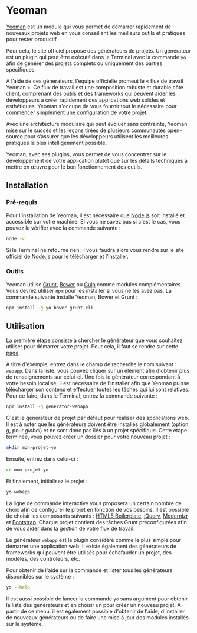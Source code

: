﻿
# Yeoman

[Yeoman][] est un module qui vous permet de démarrer rapidement de nouveaux projets web en vous conseillant les meilleurs outils et pratiques pour rester productif.

Pour cela, le site officiel propose des générateurs de projets. Un générateur est un plugin qui peut être exécuté dans le Terminal avec la commande `yo` afin de générer des projets complets ou uniquement des parties spécifiques.

A l’aide de ces générateurs, l'équipe officielle promeut le « flux de travail Yeoman ». Ce flux de travail est une composition robuste et durable côté client, comprenant des outils et des frameworks qui peuvent aider les développeurs à créer rapidement des applications web solides et esthétiques. Yeoman s'occupe de vous fournir tout le nécessaire pour commencer simplement une configuration de votre projet.

Avec une architecture modulaire qui peut évoluer sans contrainte, Yeoman mise sur le succès et les leçons tirées de plusieurs communautés open-source pour s’assurer que les développeurs utilisent les meilleures pratiques le plus intelligemment possible.

Yeoman, avec ses plugins, vous permet de vous concentrer sur le développement de votre application plutôt que sur les détails techniques à mettre en œuvre pour le bon fonctionnement des outils.

## Installation

### Pré-requis

Pour l'installation de Yeoman, il est nécessaire que [Node.js][] soit installé et accessible sur votre machine. Si vous ne savez pas si c'est le cas, vous pouvez le vérifier avec la commande suivante :

```bash
node -v
```

Si le Terminal ne retourne rien, il vous faudra alors vous rendre sur le site officiel de [Node.js][] pour le télécharger et l’installer.

### Outils

Yeoman utilise [Grunt][], [Bower][] ou [Gulp][] comme modules complémentaires. Vous devrez utiliser `npm` pour les installer si vous ne les avez pas. La commande suivante installe Yeoman, Bower et Grunt :

```bash
npm install -g yo bower grunt-cli
```

## Utilisation

La première étape consiste à chercher le générateur que vous souhaitez utiliser pour démarrer votre projet. Pour cela, il faut se rendre sur cette [page][].

A titre d'exemple, entrez dans le champ de recherche le nom suivant : `webapp`. Dans la liste, vous pouvez cliquer sur un élément afin d'obtenir plus de renseignements sur celui-ci. Une fois le générateur correspondant à votre besoin localisé, il est nécessaire de l'installer afin que Yeoman puisse télécharger son contenu et effectuer toutes les tâches qui lui sont relatives. Pour ce faire, dans le Terminal, entrez la commande suivante :

```bash
npm install -g generator-webapp
```

C'est le générateur de projet par défaut pour réaliser des applications web. Il est à noter que les générateurs doivent être installés globalement (option *g*, pour *global*) et ne sont donc pas liés à un projet spécifique. Cette étape terminée, vous pouvez créer un dossier pour votre nouveau projet :

```bash
mkdir mon-projet-yo
```

Ensuite, entrez dans celui-ci :

```bash
cd mon-projet-yo
```

Et finalement, initialisez le projet :

```bash
yo webapp
```

La ligne de commande interactive vous proposera un certain nombre de choix afin de configurer le projet en fonction de vos besoins. Il est possible de choisir les composants suivants : [HTML5 Boilerplate][], [jQuery][], [Modernizr][] et [Bootstrap][]. Chaque projet contient des tâches Grunt préconfigurées afin de vous aider dans la gestion de votre flux de travail.

Le générateur `webapp` est le plugin considéré comme le plus simple pour démarrer une application web. Il existe également des générateurs de frameworks qui peuvent être utilisés pour échafauder un projet, des modèles, des contrôleurs, etc.

Pour obtenir de l'aide sur la commande et lister tous les générateurs disponibles sur le système :

```bash
yo --help
```

Il est aussi possible de lancer la commande `yo` sans argument pour obtenir la liste des générateurs et en choisir un pour créer un nouveau projet. A partir de ce menu, il est également possible d'obtenir de l'aide, d'installer de nouveaux générateurs ou de faire une mise à jour des modules installés sur le système.

[Yeoman]: http://yeoman.io "Yeoman - Site officiel"
[Node.js]: http://nodejs.org "Node.js - Site officiel"
[Grunt]: http://gruntjs.com "Grunt - Site officiel"
[Bower]: http://bower.io "Bower - Site officiel"
[Gulp]: http://gulpjs.com "Gulp - Site officiel"
[page]: http://yeoman.io/generators "Yeoman : discovering generators - Site officiel"
[HTML5 Boilerplate]: http://html5boilerplate.com "HTML5 Boilerplate - Site officiel"
[jQuery]: http://jquery.com "jQuery - Site officiel"
[Modernizr]: http://modernizr.com "Modernizr - Site officiel"
[Bootstrap]: http://getbootstrap.com "Bootstrap - Site officiel"
